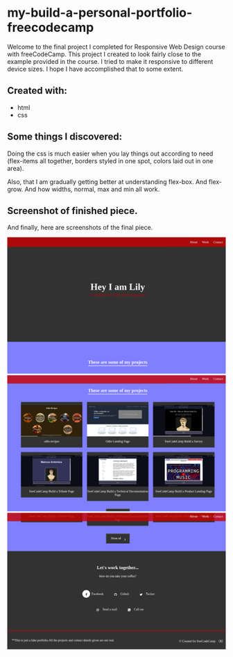 # my-build-a-personal-portfolio-freecodecamp

Welcome to the final project I completed for Responsive Web Design course with freeCodeCamp. This project I created to look fairly close to the example provided in the course. I tried to make it responsive to different device sizes. I hope I have accomplished that to some extent.

## Created with:

- html
- css

## Some things I discovered:

Doing the css is much easier when you lay things out according to need (flex-items all together, borders styled in one spot, colors laid out in one area).

Also, that I am gradually getting better at understanding flex-box. And flex-grow. And how widths, normal, max and min all work. 

## Screenshot of finished piece.

And finally, here are screenshots of the final piece.

<img src="./img/Screenshot from 2023-09-17 04-43-06.png">
<img src="./img/Screenshot from 2023-09-17 04-43-16.png">
<img src="./img/Screenshot from 2023-09-17 04-43-23.png">